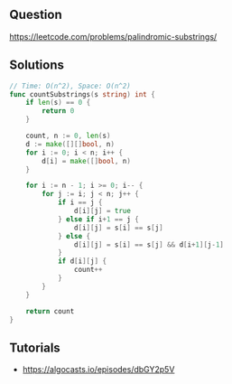 ## Question

https://leetcode.com/problems/palindromic-substrings/

## Solutions

```go
// Time: O(n^2), Space: O(n^2)
func countSubstrings(s string) int {
	if len(s) == 0 {
		return 0
	}

	count, n := 0, len(s)
	d := make([][]bool, n)
	for i := 0; i < n; i++ {
		d[i] = make([]bool, n)
	}

	for i := n - 1; i >= 0; i-- {
		for j := i; j < n; j++ {
			if i == j {
				d[i][j] = true
			} else if i+1 == j {
				d[i][j] = s[i] == s[j]
			} else {
				d[i][j] = s[i] == s[j] && d[i+1][j-1]
			}
			if d[i][j] {
				count++
			}
		}
	}

	return count
}
```

## Tutorials

- https://algocasts.io/episodes/dbGY2p5V
